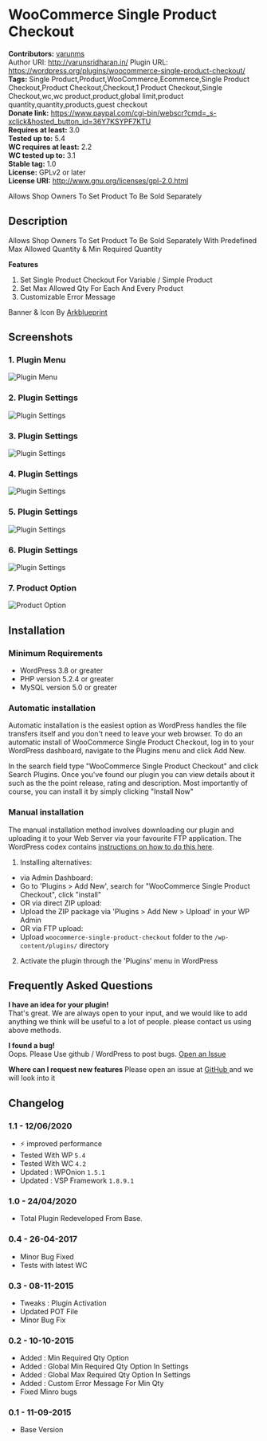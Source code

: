 # WooCommerce Single Product Checkout 
**Contributors:** [varunms](https://profile.wordpress.org/varunms)  
Author URI: http://varunsridharan.in/
Plugin URL: https://wordpress.org/plugins/woocommerce-single-product-checkout/
**Tags:** Single Product,Product,WooCommerce,Ecommerce,Single Product Checkout,Product Checkout,Checkout,1 Product Checkout,Single Checkout,wc,wc product,product,global limit,product quantity,quantity,products,guest checkout  
**Donate link:** https://www.paypal.com/cgi-bin/webscr?cmd=_s-xclick&hosted_button_id=36Y7KSYPF7KTU  
**Requires at least:** 3.0  
**Tested up to:** 5.4  
**WC requires at least:** 2.2  
**WC tested up to:** 3.1  
**Stable tag:** 1.0  
**License:** GPLv2 or later  
**License URI:** http://www.gnu.org/licenses/gpl-2.0.html   

Allows Shop Owners To Set Product To Be Sold Separately


## Description 
Allows Shop Owners To Set Product To Be Sold Separately With Predefined Max Allowed Quantity & Min Required Quantity

**Features**
1. Set Single Product Checkout For Variable / Simple Product
2. Set Max Allowed Qty For Each And Every Product
3. Customizable Error Message
 
Banner & Icon By <a href="http://arkblueprint.com/">Arkblueprint</a>


## Screenshots 
### 1. Plugin Menu
![Plugin Menu](https://ps.w.org/woocommerce-single-product-checkout/assets/screenshot-1.jpg)

### 2. Plugin Settings
![Plugin Settings](https://ps.w.org/woocommerce-single-product-checkout/assets/screenshot-2.jpg)

### 3. Plugin Settings
![Plugin Settings](https://ps.w.org/woocommerce-single-product-checkout/assets/screenshot-3.jpg)

### 4. Plugin Settings
![Plugin Settings](https://ps.w.org/woocommerce-single-product-checkout/assets/screenshot-4.jpg)

### 5. Plugin Settings
![Plugin Settings](https://ps.w.org/woocommerce-single-product-checkout/assets/screenshot-5.jpg)

### 6. Plugin Settings
![Plugin Settings](https://ps.w.org/woocommerce-single-product-checkout/assets/screenshot-6.jpg)

### 7. Product Option
![Product Option](https://ps.w.org/woocommerce-single-product-checkout/assets/screenshot-7.jpg)




## Installation 


### Minimum Requirements 

* WordPress 3.8 or greater
* PHP version 5.2.4 or greater
* MySQL version 5.0 or greater


### Automatic installation 

Automatic installation is the easiest option as WordPress handles the file transfers itself and you don't need to leave your web browser. To do an automatic install of WooCommerce Single Product Checkout, log in to your WordPress dashboard, navigate to the Plugins menu and click Add New.

In the search field type "WooCommerce Single Product Checkout"  and click Search Plugins. Once you've found our plugin you can view details about it such as the the point release, rating and description. Most importantly of course, you can install it by simply clicking "Install Now"


### Manual installation 

The manual installation method involves downloading our plugin and uploading it to your Web Server via your favourite FTP application. The WordPress codex contains [instructions on how to do this here](http://codex.wordpress.org/Managing_Plugins#Manual_Plugin_Installation).

1. Installing alternatives:
 * via Admin Dashboard:
 * Go to 'Plugins > Add New', search for "WooCommerce Single Product Checkout", click "install"
 * OR via direct ZIP upload:
 * Upload the ZIP package via 'Plugins > Add New > Upload' in your WP Admin
 * OR via FTP upload:
 * Upload `woocommerce-single-product-checkout` folder to the `/wp-content/plugins/` directory
 
2. Activate the plugin through the 'Plugins' menu in WordPress
 
 

## Frequently Asked Questions 

**I have an idea for your plugin!**  
That's great. We are always open to your input, and we would like to add anything we think will be useful to a lot of people. please contact us using above methods.

**I found a bug!**  
Oops. Please Use github / WordPress to post bugs.  <a href="https://github.com/technofreaky/WooCommerce-Single-Product-Checkout"> Open an Issue </a>


**Where can I request new features**
Please open an issue at <a href="https://github.com/technofreaky/WooCommerce-Single-Product-Checkout"> GitHub </a> and we will look into it



## Changelog 

### 1.1 - 12/06/2020
* ⚡ improved performance
* Tested With WP `5.4`
* Tested With WC `4.2`
* Updated : WPOnion `1.5.1`
* Updated : VSP Framework `1.8.9.1`


### 1.0 - 24/04/2020 
* Total Plugin Redeveloped From Base.


### 0.4 - 26-04-2017 
* Minor Bug Fixed
* Tests with latest WC


### 0.3 - 08-11-2015 
* Tweaks : Plugin Activation
* Updated POT File
* Minor Bug Fix


### 0.2 - 10-10-2015 
* Added : Min Required Qty Option
* Added : Global Min Required Qty Option In Settings
* Added : Global Max Required Qty Option In Settings
* Added : Custom Error Message For Min Qty 
* Fixed Minro bugs


### 0.1 - 11-09-2015 
* Base Version
